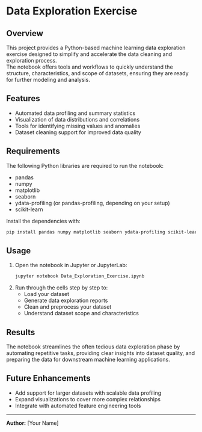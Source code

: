 # Data Exploration Exercise

## Overview
This project provides a Python-based machine learning data exploration exercise designed to simplify and accelerate the data cleaning and exploration process.  
The notebook offers tools and workflows to quickly understand the structure, characteristics, and scope of datasets, ensuring they are ready for further modeling and analysis.

## Features
- Automated data profiling and summary statistics
- Visualization of data distributions and correlations
- Tools for identifying missing values and anomalies
- Dataset cleaning support for improved data quality

## Requirements
The following Python libraries are required to run the notebook:
- pandas
- numpy
- matplotlib
- seaborn
- ydata-profiling (or pandas-profiling, depending on your setup)
- scikit-learn

Install the dependencies with:
```bash
pip install pandas numpy matplotlib seaborn ydata-profiling scikit-learn
```

## Usage
1. Open the notebook in Jupyter or JupyterLab:
   ```bash
   jupyter notebook Data_Exploration_Exercise.ipynb
   ```
2. Run through the cells step by step to:
   - Load your dataset
   - Generate data exploration reports
   - Clean and preprocess your dataset
   - Understand dataset scope and characteristics

## Results
The notebook streamlines the often tedious data exploration phase by automating repetitive tasks, providing clear insights into dataset quality, and preparing the data for downstream machine learning applications.

## Future Enhancements
- Add support for larger datasets with scalable data profiling
- Expand visualizations to cover more complex relationships
- Integrate with automated feature engineering tools

---
**Author:** [Your Name]  
